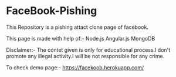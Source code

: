 # FaceBook-Pishing
This Repository is a pishing attact clone page of facebook.

This page is made with help of:-
Node.js
Angular.js
MongoDB

Disclaimer:-
The contet given is only for educational process.I don't promote any illegal activity.I will be not responsible for any crime.

To check demo page:-  https://facekoob.herokuapp.com/
